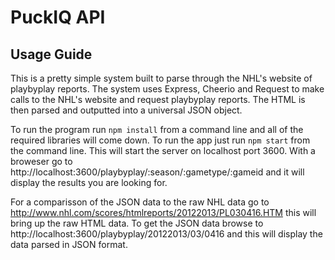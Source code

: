 # PuckIQ API
## Usage Guide

This is a pretty simple system built to parse through the NHL's website of playbyplay reports. The system uses Express, Cheerio and Request to make calls to the NHL's website and request playbyplay reports. The HTML is then parsed and outputted into a universal JSON object.

To run the program run ```npm install``` from a command line and all of the required libraries will come down. To run the app just run ```npm start``` from the command line. This will start the server on localhost port 3600. With a broweser go to http://localhost:3600/playbyplay/:season/:gametype/:gameid and it will display the results you are looking for.

For a comparisson of the JSON data to the raw NHL data go to http://www.nhl.com/scores/htmlreports/20122013/PL030416.HTM this will bring up the raw HTML data. To get the JSON data browse to http://localhost:3600/playbyplay/20122013/03/0416 and this will display the data parsed in JSON format.

